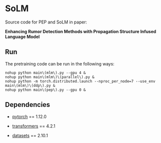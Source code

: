 # SoLM

Source code for PEP and SoLM in paper: 

**Enhancing Rumor Detection Methods with Propagation Structure Infused Language Model**

## Run

The pretraining code can be run in the following ways:

```shell script
nohup python main\(mlm\).py --gpu 4 &
nohup python main\(mlm\)\(parallel\).py &
nohup python -m torch.distributed.launch --nproc_per_node=7 --use_env main\(mlm\)\(ddp\).py &
nohup python main\(pep\).py --gpu 0 &
```

## Dependencies

- [pytorch](https://pytorch.org/) == 1.12.0

- [transformers](https://github.com/huggingface/transformers) == 4.2.1

- [datasets](https://github.com/huggingface/datasets) == 2.10.1